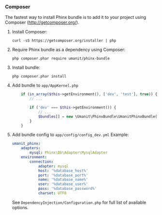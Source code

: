 ### Composer

The fastest way to install Phinx bundle is to add it to your project using Composer (http://getcomposer.org/).

1. Install Composer:

    ```
    curl -sS https://getcomposer.org/installer | php
    ```

1. Require Phinx bundle as a dependency using Composer:

    ```
    php composer.phar require umanit/phinx-bundle
    ```

1. Install bundle:

    ```
    php composer.phar install
    ```
    
2. Add bundle to `app/AppKernel.php`

    ```php
        if (in_array($this->getEnvironment(), ['dev', 'test'], true)) {
            // ...

            if ('dev' === $this->getEnvironment()) {
                // ...
                $bundles[] = new \Umanit\PhinxBundle\UmanitPhinxBundle();
            }
        }
    ```
    
3. Add bundle config to `app/config/config_dev.yml`
   Example:
   
   ```yml
   umanit_phinx:
       adapters:
           mysql: Phinx\Db\Adapter\MysqlAdapter
       environment:
           connection:        
               adapter: mysql
               host: '%database_host%'
               port: '%database_port%'
               name: '%database_name%'
               user: '%database_user%'
               pass: '%database_password%'
               charset: UTF8
   ```
   See `DependencyInjection/Configuration.php` for full list of available options.
